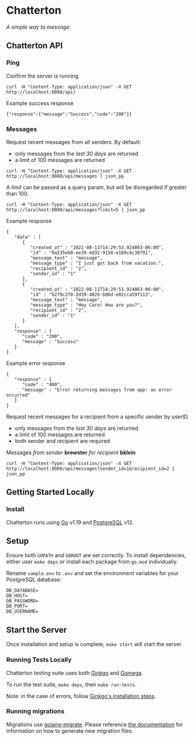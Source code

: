 # Chatterton
_A simple way to message._

## Chatterton API

### Ping
Confirm the server is running

```shell
curl -H "Content-Type: application/json" -X GET http://localhost:8080/api/
```

Example success response
```shell
{"response":{"message":"Success","code":"200"}}
```

### Messages
Request recent messages from all senders. By default:
- only messages from the _last 30 days_ are returned
- a limit of 100 messages are returned

```shell
curl -H "Content-Type: application/json" -X GET http://localhost:8080/api/messages | json_pp
```

A _limit_ can be passed as a query param, but will be disregarded if greater than 100.
```shell
curl -H "Content-Type: application/json" -X GET http://localhost:8080/api/messages?limit=5 | json_pp
```

Example response
```shell
{
   "data" : [
      {
         "created_at" : "2022-08-11T14:29:53.924863-06:00",
         "id" : "0a235eb8-ee39-4d32-9158-e189c4c30791",
         "message_text" : "message",
         "message_type" : "I just got back from vacation.",
         "recipient_id" : "2",
         "sender_id" : "1"
      },
      {
         "created_at" : "2022-08-11T14:29:53.924863-06:00",
         "id" : "b279c2f8-2d39-4826-b86d-e02cca59f113",
         "message_text" : "message",
         "message_type" : "Hey Caro! How are you?",
         "recipient_id" : "2",
         "sender_id" : "1"
      }
   ],
   "response" : {
      "code" : "200",
      "message" : "Success"
   }
}
```

Example error response
```shell
{
   "response" : {
      "code" : "400",
      "message" : "Error returning messages from app: an error occurred"
   }
}
```

Request recent messages for a recipient from a specific sender by userID
- only messages from the _last 30 days_ are returned
- a limit of 100 messages are returned
- both sender and recipient are required

Messages _from sender_ **brewster** _for recipient_ **bklein**
```shell
curl -H "Content-Type: application/json" -X GET http://localhost:8080/api/messages?sender_id=1&recipient_id=2 | json_pp
```


## Getting Started Locally
### Install
Chatterton runs using [Go](https://go.dev/) v1.19 and [PostgreSQL](https://www.postgresql.org/) v12.

## Setup
Ensure both `GOPATH` and `GOROOT` are set correctly. To install dependencies, either user `make deps` or install each
package from `go.mod` individually.

Rename `sample.env` to `.env` and set the environment variables for your PostgreSQL database:
```
DB_DATABASE=
DB_HOST=
DB_PASSWORD=
DB_PORT=
DB_USERNAME=
```

## Start the Server
Once installation and setup is complete, `make start` will start the server.

### Running Tests Locally
Chatterton testing suite uses both [Ginkgo](https://onsi.github.io/ginkgo) and [Gomega](https://onsi.github.io/gomega/).

To run the test suite, `make deps`, then `make run-tests`.

Note: in the case of errors, follow [Ginkgo's installation steps](https://onsi.github.io/ginkgo/#installing-ginkgo).


### Running migrations
Migrations use [golang-migrate](https://github.com/golang-migrate/migrate). Please reference [the documentation](https://github.com/golang-migrate/migrate/blob/03613f14ac4f975eb0070a23958123c5d84e6b87/database/postgres/TUTORIAL.md#create-migrations)
for information on how to generate new migration files.
